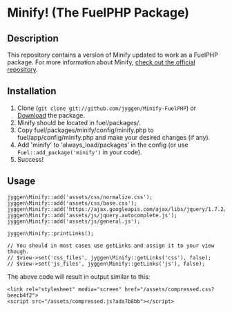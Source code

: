 # Minify! (The FuelPHP Package) #

## Description ##
This repository contains a version of Minify updated to work as a FuelPHP package. For more information about Minify, [check out the official repository](https://github.com/jyggen/Minify).

## Installation ##
1. Clone (`git clone git://github.com/jyggen/Minify-FuelPHP`) or [Download](https://github.com/jyggen/Minify-FuelPHP/zipball/master) the package.
2. Minify should be located in fuel/packages/.
3. Copy fuel/packages/minify/config/minify.php to fuel/app/config/minify.php and make your desired changes (if any).
4. Add 'minify' to 'always_load/packages' in the config (or use `Fuel::add_package('minify')` in your code).
5. Success!

## Usage ##

	jyggen\Minify::add('assets/css/normalize.css');
	jyggen\Minify::add('assets/css/base.css');
	jyggen\Minify::add('https://ajax.googleapis.com/ajax/libs/jquery/1.7.2/jquery.js');
	jyggen\Minify::add('assets/js/jquery.autocomplete.js');
	jyggen\Minify::add('assets/js/general.js');
	
	jyggen\Minify::printLinks();
	
	// You should in most cases use getLinks and assign it to your view though.
	// $view->set('css_files', jyggen\Minify::getLinks('css'), false);
	// $view->set('js_files', jyggen\Minify::getLinks('js'), false);

The above code will result in output similar to this:

	<link rel="stylesheet" media="screen" href="/assets/compressed.css?beecb4f2">
	<script src="/assets/compressed.js?ada7b8bb"></script>